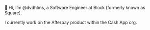 👋 Hi, I’m @dvdhlms, a Software Engineer at Block (formerly known as Square). 

I currently work on the Afterpay product within the Cash App org.

<!---
dvdhlms/dvdhlms is a ✨ special ✨ repository because its `README.md` (this file) appears on your GitHub profile.
You can click the Preview link to take a look at your changes.
--->
